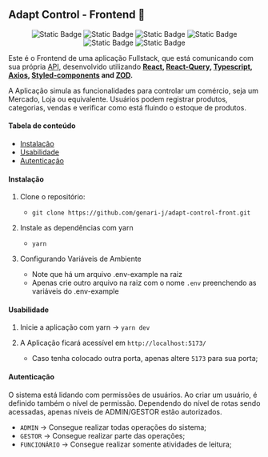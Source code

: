 ## Adapt Control - Frontend 🚀

<div align="center">

  ![Static Badge](https://img.shields.io/badge/React-61DBFB?style=for-the-badge&logo=react&labelColor=black)
  ![Static Badge](https://img.shields.io/badge/typescript-0B88F7?style=for-the-badge&logo=typescript&logoColor=0B88F7&labelColor=black)
  ![Static Badge](https://img.shields.io/badge/axios-000000?style=for-the-badge&logo=axios&logoColor=FFFFFF&labelColor=000000)
  ![Static Badge](https://img.shields.io/badge/ZOD-0822A2?style=for-the-badge&logo=zod&logoColor=%23000&labelColor=1481FC)
  ![Static Badge](https://img.shields.io/badge/styled%20components-F58381?style=for-the-badge&logo=styled-components&logoColor=FFF&labelColor=000)
  ![Static Badge](https://img.shields.io/badge/yarn-0B80BB?style=for-the-badge&logo=yarn&logoColor=white&labelColor=0B80BB)

</div>

Este é o Frontend de uma aplicação Fullstack, que está comunicando com sua própria [API](https://github.com/genari-j/adapt-control-api), desenvolvido utilizando **[React](https://react.dev/), [React-Query](https://tanstack.com/query/v4/docs/framework/react/devtools), [Typescript](https://www.typescriptlang.org/), [Axios](https://axios-http.com/), [Styled-components](https://styled-components.com/) and [ZOD](https://zod.dev/).** 

A Aplicação simula as funcionalidades para controlar um comércio, seja um Mercado, Loja ou equivalente. Usuários podem registrar produtos, categorias, vendas e verificar como está fluindo o estoque de produtos.

#### Tabela de conteúdo

- [Instalação](#instalação)
- [Usabilidade](#usabilidade)
- [Autenticação](#autenticação)

#### Instalação

1. Clone o repositório:

    - `git clone https://github.com/genari-j/adapt-control-front.git`

2. Instale as dependências com yarn

    - `yarn`

3. Configurando Variáveis de Ambiente

    - Note que há um arquivo .env-example na raiz
    - Apenas crie outro arquivo na raiz com o nome `.env` preenchendo as variáveis do .env-example

#### Usabilidade

1. Inicie a aplicação com yarn -> `yarn dev`

2. A Aplicação ficará acessível em `http://localhost:5173/`
    - Caso tenha colocado outra porta, apenas altere `5173` para sua porta;

#### Autenticação
O sistema está lidando com permissões de usuários. Ao criar um usuário, é definido também o nível de permissão. Dependendo do nível de rotas sendo acessadas, apenas níveis de ADMIN/GESTOR estão autorizados.

  - `ADMIN` -> Consegue realizar todas operações do sistema;
  - `GESTOR` -> Consegue realizar parte das operações;
  - `FUNCIONÁRIO` -> Consegue realizar somente atividades de leitura;